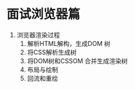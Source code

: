 # 面试浏览器篇
1. 浏览器渲染过程
    1. 解析HTML解构，生成DOM 树
    2. 将CSS解析生成树
    3. 将DOM树和CSSOM 合并生成渲染树
    4. 布局与绘制
    5. 回流和重绘